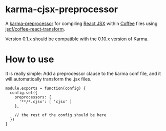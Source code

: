 # karma-cjsx-preprocessor

A [karma-preprocessor](http://karma-runner.github.io/) for compiling [React JSX](http://facebook.github.io/react/) within [Coffee](http://coffeescript.org) files using [jsdf/coffee-react-transform](https://github.com/jsdf/coffee-react-transform).

Version 0.1.x should be compatible with the 0.10.x version of Karma.

# How to use

It is really simple: Add a preprocessor clause to the karma conf file, and it
will automatically transform the .jsx files.

```
module.exports = function(config) {
  config.set({
    preprocessors: {
      '**/*.cjsx': [ 'cjsx' ]
    },

    // the rest of the config should be here
  })
}
```
